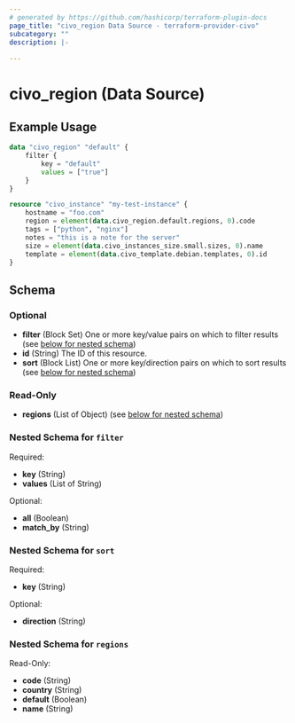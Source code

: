 ```yaml
---
# generated by https://github.com/hashicorp/terraform-plugin-docs
page_title: "civo_region Data Source - terraform-provider-civo"
subcategory: ""
description: |-
  
---
```


# civo_region (Data Source)



## Example Usage

```terraform
data "civo_region" "default" {
    filter {
        key = "default"
        values = ["true"]
    }
}

resource "civo_instance" "my-test-instance" {
    hostname = "foo.com"
    region = element(data.civo_region.default.regions, 0).code
    tags = ["python", "nginx"]
    notes = "this is a note for the server"
    size = element(data.civo_instances_size.small.sizes, 0).name
    template = element(data.civo_template.debian.templates, 0).id
}
```

<!-- schema generated by tfplugindocs -->
## Schema

### Optional

- **filter** (Block Set) One or more key/value pairs on which to filter results (see [below for nested schema](#nestedblock--filter))
- **id** (String) The ID of this resource.
- **sort** (Block List) One or more key/direction pairs on which to sort results (see [below for nested schema](#nestedblock--sort))

### Read-Only

- **regions** (List of Object) (see [below for nested schema](#nestedatt--regions))

<a id="nestedblock--filter"></a>
### Nested Schema for `filter`

Required:

- **key** (String)
- **values** (List of String)

Optional:

- **all** (Boolean)
- **match_by** (String)


<a id="nestedblock--sort"></a>
### Nested Schema for `sort`

Required:

- **key** (String)

Optional:

- **direction** (String)


<a id="nestedatt--regions"></a>
### Nested Schema for `regions`

Read-Only:

- **code** (String)
- **country** (String)
- **default** (Boolean)
- **name** (String)


